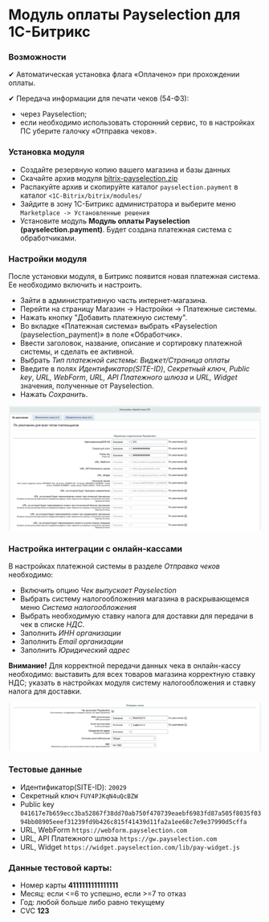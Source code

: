 # Модуль оплаты Payselection для 1C-Битрикс

### Возможности

✔ Автоматическая установка флага «Оплачено» при прохождении оплаты.

✔ Передача информации для печати чеков (54-ФЗ):

* через Payselection;
* если необходимо использовать сторонний сервис, то в настройках ПС уберите галочку «Отправка чеков».

### Установка модуля

* Создайте резервную копию вашего магазина и базы данных
* Скачайте архив модуля [bitrix-payselection.zip](https://github.com/.../bitrix-payselection/raw/master/bitrix-payselection.zip)
* Распакуйте архив и скопируйте каталог `payselection.payment` в каталог `<1C-Bitrix/bitrix/modules/`
* Зайдите в зону 1C-Битрикс администратора и выберите меню `Marketplace -> Установленные решения`
* Установите модуль __Модуль оплаты Payselection (payselection.payment)__. Будет создана платежная система с обработчиками.

### Настройки модуля

После установки модуля, в Битрикс появится новая платежная система. Ее необходимо включить и настроить.

* Зайти в административную часть интернет-магазина.
* Перейти на страницу Магазин → Настройки → Платежные системы.
* Нажать кнопку "Добавить платежную систему".
* Во вкладке «Платежная система» выбрать «Payselection (payselection_payment)» в поле «Обработчик».
* Ввести заголовок, название, описание и сортировку платежной системы, и сделать ее активной.
* Выбрать _Тип платежной системы_: _Виджет/Страница оплаты_
* Введите в полях _Идентификатор(SITE-ID)_, _Секретный ключ_, _Public key_, _URL, WebForm_, _URL, API Платежного шлюза_ и _URL, Widget_ значения, полученные от Payselection.
* Нажать _Сохранить_.

![](img_md/img1.png)

### Настройка интеграции с онлайн-кассами

В настройках платежной системы в разделе _Отправка чеков_ необходимо:
* Включить опцию _Чек выпускает Payselection_
* Выбрать систему налогообложения магазина в раскрывающемся меню _Система налогообложения_
* Выбрать необходимую ставку налога для доставки для передачи в чек в списке _НДС_.
* Заполнить _ИНН организации_
* Заполнить _Email организации_
* Заполнить _Юридический адрес_

**Внимание!** Для корректной передачи данных чека в онлайн-кассу необходимо:
выставить для всех товаров магазина корректную ставку НДС;
указать в настройках модуля систему налогообложения и ставку налога для доставки.

![](img_md/img2.png)

### Тестовые данные

* Идентификатор(SITE-ID): `20029`
* Секретный ключ `FUY4PJKqN4uQcBZW`
* Public key `041617e7b659ecc3ba52867f38dd70ab750f470739eaebf6983fd87a505f8035f0394bb08905eeef31239fd9b426c815f41439d11fa2a1ee68c7e9e37990d5cffa`
* URL, WebForm `https://webform.payselection.com`
* URL, API Платежного шлюза `https://gw.payselection.com`
* URL, Widget `https://widget.payselection.com/lib/pay-widget.js`

### Данные тестовой карты:

* Номер карты __4111111111111111__
* Месяц: если <=6 то успешно, если >=7 то отказ
* Год: любой больше либо равно текущему
* CVC __123__